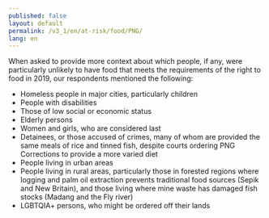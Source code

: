 ```yaml
---
published: false
layout: default
permalink: /v3_1/en/at-risk/food/PNG/
lang: en
---
```

When asked to provide more context about which people, if any, were particularly unlikely to have food that meets the requirements of the right to food in 2019, our respondents mentioned the following:
- Homeless people in major cities, particularly children  
- People with disabilities 
- Those of low social or economic status  
- Elderly persons  
- Women and girls, who are considered last  
- Detainees, or those accused of crimes, many of whom are provided the same meals of rice and tinned fish, despite courts ordering PNG Corrections to provide a more varied diet  
- People living in urban areas
- People living in rural areas, particularly those in forested regions where logging and palm oil extraction prevents traditional food sources (Sepik and New Britain), and those living where mine waste has damaged fish stocks (Madang and the Fly river) 
- LGBTQIA+ persons, who might be ordered off their lands  